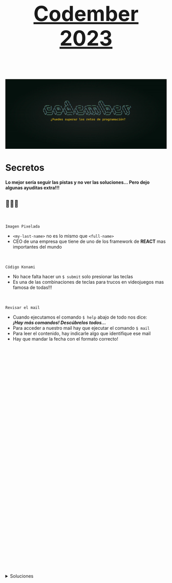 <header style='text-align:center;'>
    <a href='https://codember.dev/' target='_blank'
       style="font-size: 4rem; font-weight: 700;"
       >Codember 2023</a>
</header>
<br><br>


<div style="text-align:center"><img src="./codember.webp" /></div>


# Secretos

#### Lo mejor sería seguir las pistas y no ver las soluciones... Pero dejo algunas ayuditas extra!!!
## 🫣🤫🤝
<br>

`Imagen Pixelada` <br>
- `<my-last-name>` no es lo mismo que `<full-name>`
- CEO de una empresa que tiene de uno de los framework de **REACT** mas importantes del mundo

<br>

`Código Konami`
- No hace falta hacer un `$ submit` solo presionar las teclas
- Es una de las combinaciones de teclas para trucos en videojuegos mas famosa de todas!!!

<br>


`Revisar el mail`
- Cuando ejecutamos el comando `$ help` abajo de todo nos dice: <br>
***¡Hay más comandos! Descúbrelos todos...***
- Para acceder a nuestro mail hay que ejecutar el comando `$ mail`
- Para leer el contenido, hay indicarle algo que identifique ese mail
- Hay que mandar la fecha con el formato correcto!

<br><br><br><br><br><br><br><br><br><br><br><br><br><br><br><br><br><br><br><br><br><br><br><br><br><br><br><br><br><br><br><br><br><br><br><br><br><br><br><br><br>
<details>
    <summary style='cursor:pointer'>Soluciones</summary> <br>
    <details>
        <summary style='cursor:pointer'>Imagen Pixelada</summary>
        <code> $ submit Rauch </code>
    </details> <br>
    <details>
        <span>apretar las teclas</span><br>
        <code> $ ⬆️⬆️⬇️⬇️⬅️➡️⬅️➡️🅱️🅰️</code>
        <summary style='cursor:pointer'>Código Secreto Konami</summary>
    </details> <br>
    <details>
        <summary style='cursor:pointer'>Mail con fecha</summary>
        <code>  $ submit 2023-12-01 </code>
    </details>
</details>


